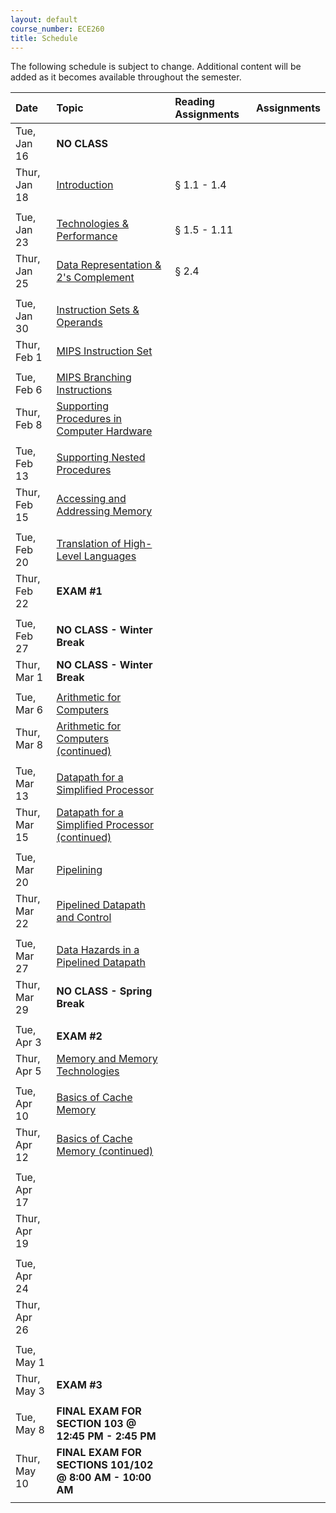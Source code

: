 ```yaml
---
layout: default
course_number: ECE260
title: Schedule
---
```


The following schedule is subject to change.
Additional content will be added as it becomes available throughout the semester.<br>


**Date**       | **Topic**                                                                                                        |  **Reading Assignments**          |  **Assignments**                                                           
:--------------|:-----------------------------------------------------------------------------------------------------------------|:----------------------------------|:-----------------------------------------------------------------------    
Tue, Jan 16    |  **NO CLASS**                                                                                                    |                                   |
Thur, Jan 18   |  [Introduction](lectures/lecture1_introduction.pdf)                                                              |  § 1.1 - 1.4                      |
| | |
Tue, Jan 23    |  [Technologies & Performance](lectures/lecture2_technologies_and_performance.pdf)                                |  § 1.5 - 1.11                     |  <!-- [Homework #1](homework/Homework_Assignment_1.txt) <br> Due Tue, Jan 31, 2017 -->
Thur, Jan 25   |  [Data Representation & 2's Complement](lectures/lecture3_data_representation_and_2s_complement.pdf)             |  § 2.4                            |
 | | |
Tue, Jan 30    |  [Instruction Sets & Operands](lectures/lecture4_instructions_and_instruction_sets.pdf)                          |                                   |  <!-- § 2.1 - 2.3 --> <!-- [Homework #2](homework/Homework_Assignment_2.txt) <br> Due Tue, Feb 7, 2017 -->
Thur, Feb 1    |  [MIPS Instruction Set](lectures/lecture5_MIPS_instruction_set.pdf)                                              |                                   |  <!-- § 2.5 - 2.6 --> 
 | | |
Tue, Feb 6     |  [MIPS Branching Instructions](lectures/lecture6_MIPS_Branching_Instructions.pdf)                                |                                   |  <!-- § 2.7 --> <!-- [Homework #3](homework/Homework_Assignment_3.txt) <br> Due Tue, Feb 14, 2017 -->
Thur, Feb 8    |  [Supporting Procedures in Computer Hardware](lectures/lecture7_Supporting_Procedures_in_Computer_Hardware.pdf)  |                                   |  <!-- § 2.8 -->
 | | |
Tue, Feb 13    |  [Supporting Nested Procedures](lectures/lecture8_Supporting_Nested_Procedures.pdf)                              |                                   |  <!-- § 2.8 --> <!-- [Homework #4](homework/Homework_Assignment_4.txt) <br> Due Tue, Feb 21, 2017 --> 
Thur, Feb 15   |  [Accessing and Addressing Memory](lectures/lecture9_Accessing_and_Addressing_Memory.pdf)                        |                                   |  <!-- § 2.9, § 2.10, § 2.13 -->
 | | |
Tue, Feb 20    |  [Translation of High-Level Languages](lectures/lecture10_Translation_of_High-Level_Languages.pdf)               |                                   |  <!-- § 2.12 -->
Thur, Feb 22   |  **EXAM #1**                                                                                                     |                                   | 
  | | |
Tue, Feb 27    |  **NO CLASS - Winter Break**                                                                                     |                                   | <!-- Winter Break -->
Thur, Mar 1    |  **NO CLASS - Winter Break**                                                                                     |                                   | <!-- Winter Break -->
 | | |
Tue, Mar 6     |  [Arithmetic for Computers](lectures/lecture11_Arithmetic_for_Computers.pdf)                                     |                                   |  <!-- § 3.1 - 3.3 --> <!-- [Homework #5](homework/Homework_Assignment_5.txt) <br> Due Thur, Mar 23, 2017 -->  <!-- § 3.5 maybe do some float examples in 2018 if no snow day! --> 
Thur, Mar 8    |  [Arithmetic for Computers (continued)](lectures/lecture11_Arithmetic_for_Computers.pdf)                         |                                   |  <!-- § 3.4 - 3.5 -->
 | | |
Tue, Mar 13    |  [Datapath for a Simplified Processor](lectures/lecture12_Datapath_for_a_Simplified_Processor.pdf)               |                                   |  <!-- § 4.1 - 4.3 -->
Thur, Mar 15   |  [Datapath for a Simplified Processor (continued)](lectures/lecture12_Datapath_for_a_Simplified_Processor.pdf)   |                                   |  <!-- § 4.3 - 4.4 --> <!-- [Homework #6](homework/Homework_Assignment_6.txt) <br> Due Tue, Apr 4, 2017 -->
 | | |
Tue, Mar 20    |  [Pipelining](lectures/lecture13_Pipelining.pdf)                                                                 |                                   |  <!-- § 4.5 --> 
Thur, Mar 22   |  [Pipelined Datapath and Control](lectures/lecture14_Pipelined_Datapath_and_Control.pdf)                         |                                   |  <!-- § 4.6 --> <!-- [Homework #7](homework/Homework_Assignment_7.txt) <br> No Submission Required -->
 | | |
Tue, Mar 27    |  [Data Hazards in a Pipelined Datapath](lectures/lecture15_Data_and_Control_Hazards_in_a_Pipelined_Datapath.pdf) |                                   |  <!-- § 4.7 -->  
Thur, Mar 29   |  **NO CLASS - Spring Break**                                                                                     |                                   | <!-- Spring Break -->  
 | | |
Tue, Apr 3     |  **EXAM #2**                                                                                                     |                                   |
Thur, Apr 5    |  [Memory and Memory Technologies](lectures/lecture16_Memory_and_Memory_Technologies.pdf)                         |                                   |  <!-- § 5.1 - 5.2 --> <!-- [Homework #8](homework/Homework_Assignment_8.txt) <br> Due Thur, Apr 27, 2017 -->
 | | |
Tue, Apr 10    |  [Basics of Cache Memory](lectures/lecture17_Basics_of_Cache_Memory.pdf)                                         |                                   |  <!-- § 5.3 --> 
Thur, Apr 12   |  [Basics of Cache Memory (continued)](lectures/lecture17_Basics_of_Cache_Memory.pdf)                             |                                   | <!-- § 5.3 --> <!-- § 6.1 - 6.3 -->
 | | |
Tue, Apr 17    |                                                                                                                  |                                   |  
Thur, Apr 19   |                                                                                                                  |                                   |  
 | | |
Tue, Apr 24    |                                                                                                                  |                                   |  
Thur, Apr 26   |                                                                                                                  |                                   |  
 | | |
Tue, May 1     |                                                                                                                  |                                   | <!-- § 6.4 - 6.6 -->
Thur, May 3    |  **EXAM #3**                                                                                                     |                                   |
 | | |
Tue, May 8     |  **FINAL EXAM FOR SECTION 103 @ 12:45 PM - 2:45 PM**                                                             |                                   |
Thur, May 10   |  **FINAL EXAM FOR SECTIONS 101/102 @ 8:00 AM - 10:00 AM**                                                        |                                   |
 | | |
